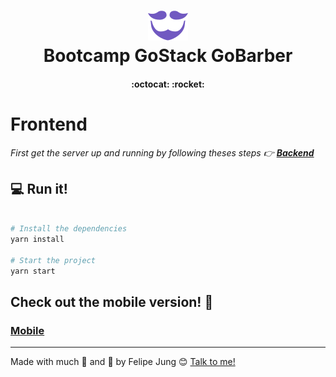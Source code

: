 <h1 align="center">
<img alt="GoBarber" src="./images/gobarber.svg" width="64px" />
<br>
Bootcamp GoStack GoBarber
</h1>

<h4 align="center">
  :octocat: :rocket:
</h4>

# Frontend

*First get the server up and running by following theses steps :point_right:
**<a href="https://github.com/Felibread/gobarber-backend">Backend</a>***

## :computer: Run it!

```bash

# Install the dependencies
yarn install

# Start the project
yarn start

```

## Check out the mobile version! :pray:

### <a href="https://github.com/Felibread/gobarber-mobile">Mobile</a>

---

Made with much :purple_heart: and :muscle: by Felipe Jung :blush: <a href="https://www.linkedin.com/in/felipe-jung/">Talk to me!</a>
